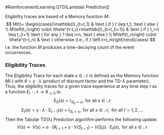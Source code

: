 #ReinforcementLearning 
[[TD(Lambda) Prediction]]

Eligibility traces are based of a Memory function $M$:
$$
M(t)= \begin{cases}\mathbb{I}_{t=t_1} & \text { if } t \leq t_1, \text { else } \\ M\left(t_i\right) \cdot \theta^{t-t_i}+\mathbb{I}_{t=t_{i+1}} & \text { if } t_i<t \leq t_{i+1} \text { for any } 1 \leq i<n, \text { else } \\ M\left(t_n\right) \cdot \theta^{t-t_n} & \text { otherwise (i.e., if } \left.t>t_n\right)\end{cases}
$$
i.e. the function $M$ produces a time-decaying count of the event occurrences. 

### Eligibility Traces
The Eligibility Trace for each state $s \in \mathcal{N}$ is defined as the Memory function $M(\cdot)$ with $\theta = \gamma\cdot\lambda$ (product of discount factor and the TD-$\lambda$ parameter). Thus, the eligibility traces for a given trace experience at any time step $t$ as a function $E_t: \mathcal{N} \rightarrow \mathbb{R}_{\geq 0}$ is:
$$
E_0(s)=\mathbb{I}_{S_0=s}, \text { for all } s \in \mathcal{N}
$$
$$E_t(s)=\gamma \cdot \lambda \cdot E_{t-1}(s)+\mathbb{I}_{S_t=s}, \text{ for all } s \in \mathcal{N}, \text{ for all } t=1,2, \ldots$$
Then the Tabular TD($\lambda$) Prediction algorithm performs the following update:
$$V(s) \leftarrow V(s)+\alpha \cdot\left(R_{t+1}+\gamma \cdot V\left(S_{t+1}\right)-V\left(S_t\right)\right) \cdot E_t(s), \text{ for all } s \in \mathcal{N}$$
